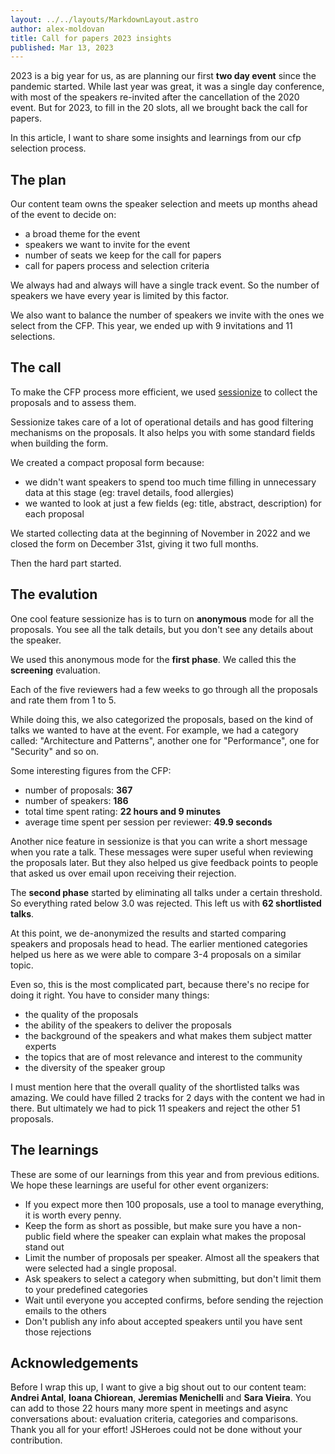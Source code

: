 ```yaml
---
layout: ../../layouts/MarkdownLayout.astro
author: alex-moldovan
title: Call for papers 2023 insights
published: Mar 13, 2023
---
```


2023 is a big year for us, as are planning our first **two day event** since the pandemic started. While last year was great, it was a single day conference, with most of the speakers re-invited after the cancellation of the 2020 event. But for 2023, to fill in the 20 slots, all we brought back the call for papers.

In this article, I want to share some insights and learnings from our cfp selection process.

## The plan

Our content team owns the speaker selection and meets up months ahead of the event to decide on:
 - a broad theme for the event
 - speakers we want to invite for the event
 - number of seats we keep for the call for papers
 - call for papers process and selection criteria

We always had and always will have a single track event. So the number of speakers we have every year is limited by this factor.

We also want to balance the number of speakers we invite with the ones we select from the CFP. This year, we ended up with 9 invitations and 11 selections.

## The call

To make the CFP process more efficient, we used [sessionize](https://sessionize.com/) to collect the proposals and to assess them.

Sessionize takes care of a lot of operational details and has good filtering mechanisms on the proposals. It also helps you with some standard fields when building the form.

We created a compact proposal form because:
 - we didn't want speakers to spend too much time filling in unnecessary data at this stage (eg: travel details, food allergies)
 - we wanted to look at just a few fields (eg: title, abstract, description) for each proposal

We started collecting data at the beginning of November in 2022 and we closed the form on December 31st, giving it two full months.

Then the hard part started.

## The evalution

One cool feature sessionize has is to turn on **anonymous** mode for all the proposals. You see all the talk details, but you don't see any details about the speaker. 

We used this anonymous mode for the **first phase**. We called this the **screening** evaluation.

Each of the five reviewers had a few weeks to go through all the proposals and rate them from 1 to 5.

While doing this, we also categorized the proposals, based on the kind of talks we wanted to have at the event. For example, we had a category called: "Architecture and Patterns", another one for "Performance", one for "Security" and so on.

Some interesting figures from the CFP:
 - number of proposals: **367**
 - number of speakers: **186**
 - total time spent rating: **22 hours and 9 minutes**
 - average time spent per session per reviewer: **49.9 seconds**

Another nice feature in sessionize is that you can write a short message when you rate a talk. These messages were super useful when reviewing the proposals later. But they also helped us give feedback points to people that asked us over email upon receiving their rejection.

The **second phase** started by eliminating all talks under a certain threshold. So everything rated below 3.0 was rejected. This left us with **62 shortlisted talks**.

At this point, we de-anonymized the results and started comparing speakers and proposals head to head. The earlier mentioned categories helped us here as we were able to compare 3-4 proposals on a similar topic. 

Even so, this is the most complicated part, because there's no recipe for doing it right. You have to consider many things:
 - the quality of the proposals
 - the ability of the speakers to deliver the proposals
 - the background of the speakers and what makes them subject matter experts
 - the topics that are of most relevance and interest to the community
 - the diversity of the speaker group

 I must mention here that the overall quality of the shortlisted talks was amazing. We could have filled 2 tracks for 2 days with the content we had in there. But ultimately we had to pick 11 speakers and reject the other 51 proposals.

## The learnings

These are some of our learnings from this year and from previous editions. We hope these learnings are useful for other event organizers:
 - If you expect more then 100 proposals, use a tool to manage everything, it is worth every penny.
 - Keep the form as short as possible, but make sure you have a non-public field where the speaker can explain what makes the proposal stand out
 - Limit the number of proposals per speaker. Almost all the speakers that were selected had a single proposal.
 - Ask speakers to select a category when submitting, but don't limit them to your predefined categories
 - Wait until everyone you accepted confirms, before sending the rejection emails to the others
 - Don't publish any info about accepted speakers until you have sent those rejections

## Acknowledgements

Before I wrap this up, I want to give a big shout out to our content team: **Andrei Antal**, **Ioana Chiorean**, **Jeremias Menichelli** and **Sara Vieira**. You can add to those 22 hours many more spent in meetings and async conversations about: evaluation criteria, categories and comparisons. Thank you all for your effort! JSHeroes could not be done without your contribution.